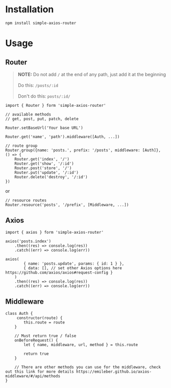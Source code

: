 # Installation

```
npm install simple-axios-router
```

# Usage

## Router

> **NOTE:** Do not add `/` at the end of any path, just add it at the beginning <br/> <br/>
> Do this: `/posts/:id`<br/><br/>
> Don't do this: `posts/:id/`

```
import { Router } form 'simple-axios-router'
```

```
// available methods
// get, post, put, patch, delete

Router.setBaseUrl('Your base URL')

Router.get('name', 'path').middleware([Auth, ...])
```

```
// route group
Router.group({name: 'posts.', prefix: '/posts', middleware: [Auth]}, () => {
    Router.get('index', '/')
    Router.get('show', '/:id')
    Router.post('store', '/')
    Router.put('update', '/:id')
    Router.delete('destroy', '/:id')
})
```

or

```
// resource routes
Router.resource('posts', '/prefix', [Middleware, ...])
```

## Axios

```
import { axios } form 'simple-axios-router'

axios('posts.index')
    .then((res) => console.log(res))
    .catch((err) => console.log(err))

axios(
        { name: 'posts.update', params: { id: 1 } },
        { data: [], // set other Axios options here https://github.com/axios/axios#request-config }
    )
    .then((res) => console.log(res))
    .catch((err) => console.log(err))
```

## Middleware

```
class Auth {
     constructor(route) {
        this.route = route
    }

    // Must return true / false
    onBeforeRequest() {
        let { name, middleware, url, method } = this.route

        return true
    }

    // There are other methods you can use for the middleware, check out this link for more details https://emileber.github.io/axios-middleware/#/api/methods
}
```
